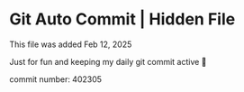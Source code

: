 # Git Auto Commit | Hidden File

This file was added Feb 12, 2025

Just for fun and keeping my daily git commit active 🤪

commit number: 402305
